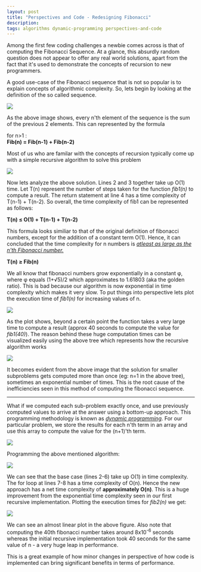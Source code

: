 ```yaml
---
layout: post
title: "Perspectives and Code - Redesigning Fibonacci"
description: 
tags: algorithms dynamic-programming perspectives-and-code
---
```


Among the first few coding challenges a newbie comes across is that of computing the Fibonacci Sequence. At a glance, this absurdly random question does not appear to offer any real world solutions, apart from the fact that it's used to demonstrate the concepts of recursion to new programmers.


A good use-case of the Fibonacci sequence that is not so popular is to explain concepts of algorithmic complexity. So, lets begin by looking at the definition of the so called sequence.


<div class="img_parent">
<img src="{{ "assets/images/2023-02-18-Redesigning-Fibonacci/fibonacci.png" | relative_url }}">
</div>

As the above image shows, every n'th element of the sequence is the sum of the previous 2 elements. This can represented by the formula 

<div class="img_parent">for n>1 :<br><b>Fib(n) = Fib(n-1) + Fib(n-2)</b></div>

Most of us who are familar with the concepts of recursion typically come up with a simple recursive algorithm to solve this problem

<div class="img_parent">
<img src="{{ "assets/images/2023-02-18-Redesigning-Fibonacci/fib1.png" | relative_url }}">
</div>

Now lets analyze the above solution. Lines 2 and 3 together take up O(1) time. Let T(n) represent the number of steps taken for the function <i>fib1(n)</i> to compute a result. The return statement at line 4 has a time complexity of T(n-1) + T(n-2). So overall, the time complexity of fib1 can be represented as follows:

<div class="img_parent"><b>T(n) &le; O(1) + T(n-1) + T(n-2)</b></div>

This formula looks similiar to that of the original definition of fibonacci numbers, except for the addition of a constant term O(1). Hence, it can concluded that the time complexity for n numbers is <u><i>atleast as large as the n'th Fibonacci number. </i></u>

<div class="img_parent"><b>T(n) &ge; Fib(n)</b></div>

We all know that fibonacci numbers grow exponentially in a constant &phi;, where &phi; equals (1+&radic;5)/2 which approximates to 1.61803 (aka the golden ratio). This is bad because our algorithm is now exponential in time complexity which makes it very slow. To put things into perspective lets plot the execution time of <i>fib1(n)</i> for increasing values of n.

<div class="img_parent">
<img src="{{ "assets/images/2023-02-18-Redesigning-Fibonacci/fib1plot.png" | relative_url }}">
</div>

As the plot shows, beyond a certain point the function takes a very large time to compute a result (approx 40 seconds to compute the value for <i>fib1(40)</i>). The reason behind these huge computation times can be visualized easily using the above tree which represents how the recursive algorithm works

<div class="img_parent">
<img src="{{ "assets/images/2023-02-18-Redesigning-Fibonacci/fibcalltree.gif" | relative_url }}">
</div>

It becomes evident from the above image that the solution for smaller subproblems gets computed more than once (eg: n=1 in the above tree), sometimes an exponential number of times. This is the root cause of the inefficiencies seen in this method of computing the fibonacci sequence. 


<hr>


What if we computed each sub-problem exactly once, and use previously computed values to arrive at the answer using a bottom-up approach. This programming methodology is known as <i><a href="https://en.wikipedia.org/wiki/Dynamic_programming">dynamic programming</a></i>. For our particular problem, we store the results for each n'th term in an array and use this array to compute the value for the (n+1)'th term.

<div class="img_parent">
<img src="{{ "assets/images/2023-02-18-Redesigning-Fibonacci/fibdp.gif" | relative_url }}">
</div>

Programming the above mentioned algorithm:

<div class="img_parent">
<img class="lg" src="{{ "assets/images/2023-02-18-Redesigning-Fibonacci/fib2.png" | relative_url }}">
</div>

We can see that the base case (lines 2-6) take up O(1) in time complexity. The for loop at lines 7-8 has a time complexity of O(n). Hence the new approach has a net time complexity of <b>approximately O(n)</b>. This is a huge improvement from the exponential time complexity seen in our first recursive implementation. Plotting the execution times for <i>fib2(n)</i> we get:

<div class="img_parent">
<img src="{{ "assets/images/2023-02-18-Redesigning-Fibonacci/fib2plot.png" | relative_url }}">
</div>

We can see an almost linear plot in the above figure. Also note that computing the 40th fibonacci number takes around 8x10<sup>-6</sup> seconds whereas the initial recursive implementation took 40 seconds for the same value of n - a very huge leap in performance.


This is a great example of how minor changes in perspective of how code is implemented can bring significant benefits in terms of performance.
